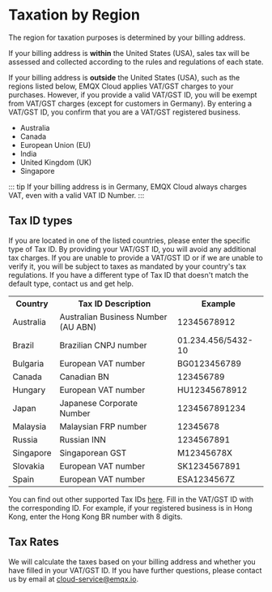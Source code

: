 # Taxation by Region

The region for taxation purposes is determined by your billing address.

If your billing address is **within** the United States (USA), sales tax will be assessed and collected according to the rules and regulations of each state.

If your billing address is **outside** the United States (USA), such as the regions listed below, EMQX Cloud applies VAT/GST charges to your purchases. However, if you provide a valid VAT/GST ID, you will be exempt from VAT/GST charges (except for customers in Germany). By entering a VAT/GST ID, you confirm that you are a VAT/GST registered business.

- Australia
- Canada
- European Union (EU)
- India
- United Kingdom (UK)
- Singapore

::: tip
If your billing address is in Germany, EMQX Cloud always charges VAT, even with a valid VAT ID Number.
:::

## Tax ID types

If you are located in one of the listed countries, please enter the specific type of Tax ID. By providing your VAT/GST ID, you will avoid any additional tax charges. If you are unable to provide a VAT/GST ID or if we are unable to verify it, you will be subject to taxes as mandated by your country's tax regulations. If you have a different type of Tax ID that doesn't match the default type, contact us and get help.

<table>
   <tr>
      <th>Country</th>
      <th>Tax ID Description</th>
      <th>Example</th>
   </tr>
   <tr>
      <td>Australia</td>
      <td>Australian Business Number (AU ABN)</td>
      <td>12345678912</td>
   </tr>
   <tr>
      <td>Brazil</td>
      <td>Brazilian CNPJ number</td>
      <td>01.234.456/5432-10</td>
   </tr>
   <tr>
      <td>Bulgaria</td>
      <td>European VAT number</td>
      <td>BG0123456789</td>
   </tr>
   <tr>
      <td>Canada</td>
      <td>Canadian BN</td>
      <td>123456789</td>
   </tr>
   <tr>
      <td>Hungary</td>
      <td>European VAT number</td>
      <td>HU12345678912</td>
   </tr>
   <tr>
      <td>Japan</td>
      <td>Japanese Corporate Number</td>
      <td>1234567891234</td>
   </tr>
   <tr>
      <td>Malaysia</td>
      <td>Malaysian FRP number</td>
      <td>12345678</td>
   </tr>
   <tr>
      <td>Russia</td>
      <td>Russian INN</td>
      <td>1234567891</td>
   </tr>
   <tr>
      <td>Singapore</td>
      <td>Singaporean GST</td>
      <td>M12345678X</td>
   </tr>
   <tr>
      <td>Slovakia</td>
      <td>European VAT number</td>
      <td>SK1234567891</td>
   </tr>
   <tr>
      <td>Spain</td>
      <td>European VAT number</td>
      <td>ESA1234567Z</td>
   </tr>
</table>


You can find out other supported Tax IDs [here](https://stripe.com/docs/billing/customer/tax-ids). Fill in the VAT/GST ID with the corresponding ID. For example, if your registered business is in Hong Kong, enter the Hong Kong BR number with 8 digits.

## Tax Rates

We will calculate the taxes based on your billing address and whether you have filled in your VAT/GST ID. If you have further questions, please contact us by email at cloud-service@emqx.io.

